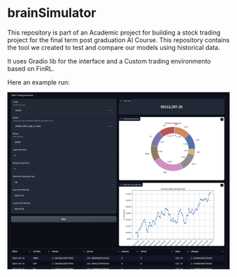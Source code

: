 # brainSimulator
This repository is part of an Academic project for building a stock trading project for the final term post graduation AI Course. This repository contains the tool we created to test and compare our models using historical data.

It uses Gradio lib for the interface and a Custom trading environmento based on FinRL.

Here an example run:

![brainSimulator](simulator.png)

